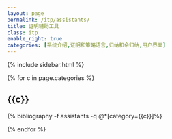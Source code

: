 ```yaml
---
layout: page
permalink: /itp/assistants/
title: 证明辅助工具
class: itp
enable_right: true
categories: [系统介绍,证明和策略语言,归纳和余归纳,用户界面]
---
```

{% include sidebar.html %}
<div class="publications">
{% for c in page.categories %}
<h2 class="year">{{c}}</h2>
{% bibliography -f assistants -q @*[category={{c}}]%}

{% endfor %}
</div>

